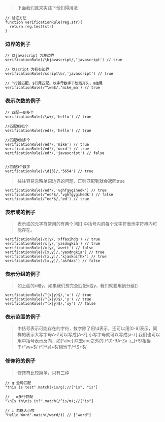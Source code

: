 
> 下面我们就来实践下他们得用法
```
// 验证方法
function verificationRule(reg,str){
  return reg.test(str)
}
```
###  边界的例子
``` 
// 以javascript 为左边界
verificationRule(/\bjavascript/,'javascript') // true

// 以script 为有右边界
verificationRule(/script\b/,'javascript') // true 

// ^行首匹配，$行尾匹配。以字母数字下划线开头，a结尾
verificationRule(/^\wa$/,'mike_ma') // true
```

### 表示次数的例子
```
// 匹配一到多个
verificationRule(/\w+/,'hello') // true

//匹配0到1个
verificationRule(/ed?/,'hello') // true

//匹配0到多个
verificationRule(/ed*/,'mike') // true
verificationRule(/ed*/,'word') // true
verificationRule(/ed*/,'javascript') // false


//匹配3个数字
verificationRule(/\d{3}/,'5654') // true
```
> 往往容易忽略单词边界的问题，正则匹配到就会返回true
```
verificationRule(/ed*/,'vghfgygihedk') // true
verificationRule(/^ed*$/,'vghfgygihedk') // false
verificationRule(/^ed*$/,'ed') // true
```
### 表示或的例子
> 表示或的元字符常用的有两个|和[];中括号内的每个元字符表示字符串内可能存在。
```
verificationRule(/x|y/,'xffasihdg') // true
verificationRule(/x|y/,'yasdngkia') // true
verificationRule(/x|y/,'awett') // false
verificationRule(/[x,y]/,'yasdngkia') // true
verificationRule(/[x,y]/,'xjaskuifhx') // true
verificationRule(/[x,y]/,'asfdas') // false
```
### 表示分组的例子
> 如上面的x和y，如果我们想完全匹配x或y，我们就要用到分组()
```
verificationRule(/^(x|y)$/,'x') // true
verificationRule(/^(x|y)$/,'y') // true
verificationRule(/^(x|y)$/,'xy') // false
```
### 表示范围的例子
>  中括号表示可能存在的字符，数字除了用\d表示，还可以用[0-9]表示，同样的表示大写字母A-Z可以写成[A-Z],小写字母就可以写成[a-z]
> 我们也可以用中括号表示反向，如[^abc] 除去abc之外的
/^[0-9A-Za-z_]+$/相当于/^\w+$/
/^[^\s]+$/相当于/^\S+$/

### 修饰符的例子
> 修饰符比较简单，只有三种
```
// g 全局匹配
"this is test".match(/is/g);//["is", "is"]

//   m多行匹配
"\nIs th\nis it?".match(/^is/m);//["is"]

// i 忽略大小写
"Hello Word".match(/word/i) // ["word"]

```